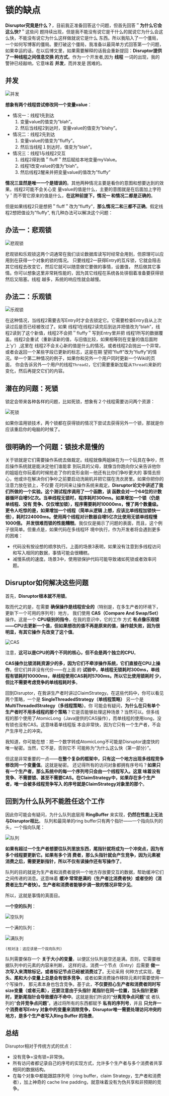 锁的缺点
================================================================================
**Disruptor究竟是什么？**，目前我正准备回答这个问题，但首先回答＂**为什么它会这么快?**＂这些问
题持续出现，但是我不能没有说它是干什么的就说它为什么会这么快，不能没有说它为什么这样做就说它是什么
东西。所以我陷入了一个僵局，一个如何写博客的僵局。要打破这个僵局，我准备以最简单方式回答第一个问题，
如果幸运的话，在以后博文里，如果需要解释的话我会重新提回：**Disruptor提供了一种线程之间信息交换
的方式**。作为一个开发者,因为 **线程** 一词的出现，我的警钟已经敲响，它意味着 **并发**，而并发是
困难的。

## 并发

![并发](img/1.png)

**想象有两个线程尝试修改同一个变量value**：
+ 情况一：线程1先到达
  1. 变量value的值变为”blah”。
  2. 然后当线程2到达时，变量value的值变为”blahy”。
+ 情况二：线程2先到达
  1. 变量value的值变为”fluffy”。
  2. 然后当线程１到达时，值变为”blah”。
+ 情况三：线程1与线程2交互
  1. 线程2得到值＂fluff＂然后赋给本地变量myValue。
  2. 线程1改变value的值为”blah”。
  3. 然后线程2醒来并把变量value的值改为”fluffy”

**情况三显然是唯一一个是错误的**。其他两种情况主要是看你的意图和想要达到的效果。线程2可能不会关心变
量value的值是什么，主要的意图就是在后面加上字符 ‘y＇而不管它原来的值是什么，**在这种前提下，情况一
和情况二都是正确的**。

但是如果线程2只是想把＂fluff＂改为”fluffy”，**那么情况二和三都不正确**。假定线程2想把值设为”fluffy”,
有几种办法可以解决这个问题：

## 办法一：悲观锁

![悲观锁](img/2.png)

悲观锁和乐观锁这两个词通常在我们谈论数据库读写时经常会用到，但原理可以应用到在获得一个对象的锁的情况。
只要线程2一获得Entry的互斥锁，它就会阻击其它线程去改变它，然后它就可以随意做它要做的事情，设置值，
然后做其它事情。你可以想象这里非常耗性能的，因为其它线程在系统各处徘徊着准备要获得锁然后又阻塞。线程
越多，系统的响应性就会越慢。

## 办法二：乐观锁

![乐观锁](img/3.png)

在这种情况，当线程2需要去写Entry时才会去锁定它。它需要检查Entry自从上次读过后是否已经被改过了。如果
线程1在线程2读完后到达并把值改为”blah”，线程2读到了这个新值，线程2不会把＂fluffy＂写到Entry里并把
线程1所写的数据覆盖。线程2会重试（重新读新的值，与旧值比较，如果相等则在变量的值后面附上’y’）,这里在
线程2不会关心新的值是什么的情况。或者线程2会抛出一个异常，或者会返回一个某些字段已更新的标志，这是在期
望把”fluff”改为”fluffy”的情况。举一个第二种情况的例子，如果你和另外一个用户同时更新一个Ｗiki的页面，
你会告诉另外一个用户的线程`Thread2`，它们需要重新加载从`Thread1`来新的变化，然后再提交它们的内容。

## 潜在的问题：死锁
锁定会带来各种各样的问题，比如死锁，想象有２个线程需要访问两个资源：

![死锁](img/4.png)

如果你滥用锁技术，两个锁都在获得锁的情况下尝试去获得另外一个锁，那就是你应该重启你的电脑的时候了。

## 很明确的一个问题：锁技术是慢的
关于锁就是它们需要操作系统去做裁定。线程就像两姐妹在为一个玩具在争吵，然后操作系统就是能决定他们谁能拿
到玩具的父母，就像当你跑向你父亲告诉他你的姐姐在你玩着的时候抢走了你的变形金刚－他还有比你们争吵更大的
事情去担心，他或许在解决你们争吵之前要启动洗碗机并把它摆在洗衣房里。如果你把你的注意力放在锁上，不仅要
花时间来让操作系统来裁定。**Disruptor论文中讲述了我们所做的一个实验。这个测试程序调用了一个函数，该
函数会对一个64位的计数器循环自增5亿次。当单线程无锁时，程序耗时300ms。如果增加一个锁（仍是单线程、没有
竞争、仅仅增加锁），程序需要耗时10000ms，慢了两个数量级。更令人吃惊的是，如果增加一个线程（简单从逻辑
上想，应该比单线程加锁快一倍），耗时224000ms。使用两个线程对计数器自增5亿次比使用无锁单线程慢1000倍。
并发很难而锁的性能糟糕**。我仅仅是揭示了问题的表面，而且，这个例子很简单。但重点是，如果代码在多线程环
境中执行，作为开发者将会遇到更多的困难：
+ 代码没有按设想的顺序执行。上面的场景3表明，如果没有注意到多线程访问和写入相同的数据，事情可能会很糟糕。
+ 减慢系统的速度。场景3中，使用锁保护代码可能导致诸如死锁或者效率问题。

## Disruptor如何解决这些问题
首先，**Disruptor根本就不用锁**。

取而代之的是，在需要 **确保操作是线程安全的**（特别是，在多生产者的环境下，更新下一个可用的序列号）地方，
我们使用 **CAS（Compare And Swap/Set）** 操作。这是一个 **CPU级别的指令**，在我的意识中，它的工作
方式 **有点像乐观锁——CPU去更新一个值，但如果想改的值不再是原来的值，操作就失败，因为很明显，有其它操作
先改变了这个值**。

![CAS](img/5.png)

注意，**这可以是CPU的两个不同的核心，但不会是两个独立的CPU**。

**CAS操作比锁消耗资源少的多，因为它们不牵涉操作系统，它们直接在CPU上操作**。但它们并非没有代价——在上面
的 **试验中，单线程无锁耗时300ms，单线程有锁耗时10000ms，单线程使用CAS耗时5700ms。所以它比使用锁耗时
少，但比不需要考虑竞争的单线程耗时多**。

回到Disruptor，在我讲生产者时讲过ClaimStrategy。在这些代码中，你可以看见两个策略，一个是
**SingleThreadedStrategy（单线程策略）** 另一个是 **MultiThreadedStrategy（多线程策略）**。你
可能会有疑问，**为什么在只有单个生产者时不用多线程的那个策略**？它是否能够处理这种场景？当然可以。但多线
程的那个使用了AtomicLong（Java提供的CAS操作），而单线程的使用long，没有锁也没有CAS。这意味着单线程版
本会非常快，因为它只有一个生产者，不会产生序号上的冲突。

我知道，你可能在想：把一个数字转成AtomicLong不可能是Disruptor速度快的唯一秘密。当然，它不是，否则它不
可能称为“为什么这么快（第一部分）”。

但这是非常重要的一点——**在整个复杂的框架中，只有这一个地方出现多线程竞争修改同一个变量值**。这就是秘密。
还记得所有的访问对象都拥有序号吗？**如果只有一个生产者，那么系统中的每一个序列号只会由一个线程写入。这意
味着没有竞争、不需要锁、甚至不需要CAS。在ClaimStrategy中，如果存在多个生产者，唯一会被多线程竞争写入
的序号就是ClaimStrategy对象里的那个**。

## 回到为什么队列不能胜任这个工作
因此你可能会有疑问，为什么队列底层用 **RingBuffer** 来实现，**仍然在性能上无法与Disruptor相比**。
队列和最简单的ring buffer只有两个指针——一个指向队列的头，一个指向队尾：

![队列](img/6.png)

**如果有超过一个生产者想要往队列里放东西，尾指针就将成为一个冲突点，因为有多个线程要更新它。如果有多个消
费者，那么头指针就会产生竞争，因为元素被消费之后，需要更新指针，所以不仅有读操作还有写操作了**。

队列的目的就是为生产者和消费者提供一个地方存放要交互的数据，帮助缓冲它们之间传递的消息。这意味着 **缓冲
常常是满的（生产者比消费者快）或者空的（消费者比生产者快）。生产者和消费者能够步调一致的情况非常少见**。

所以，这就是事情的真面目。

**一个空的队列**：

![空队列](img/7.png)

一个满的队列：

![满队列](img/8.png)

```
(校对注：这应该是一个双向队列)
```
队列需要保存一个 **关于大小的变量**，以便区分队列是空还是满。否则，它需要根据队列中的元素的内容来判断，
这样的话，消费一个节点（Entry）后需要 **做一次写入来清除标记，或者标记节点已经被消费过了**。无论采用
何种方式实现，**在头、尾和大小变量上总是会有很多竞争**，或者如果消费操作移除元素时需要使用一个写操作，
那元素本身也包含竞争。基于此，**不仅要担心生产者和消费者同时写size变量（或者元素），还要注意由于头指针
尾指针在同一位置，当头指针更新时，更新尾指针会导致缓存不命中**。这就是我们所说的“**分离竞争点问题**”或
者队列的“**合并竞争点问题**”。通过将所有的东西都赋予 **私有的序列号**，并且 **只允许一个消费者写Entry
对象中的变量来消除竞争，Disruptor唯一需要处理访问冲突的地方，是多个生产者写入Ring Buffer 的场景**。

## 总结
Disruptor相对于传统方式的优点：
+ 没有竞争=没有锁=非常快。
+ 所有访问者都记录自己的序号的实现方式，允许多个生产者与多个消费者共享相同的数据结构。
+ 在每个对象中都能跟踪序列号（ring buffer，claim Strategy，生产者和消费者），加上神奇的
cache line padding，就意味着没有为伪共享和非预期的竞争。
